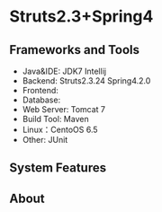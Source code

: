 Struts2.3+Spring4
===============

Frameworks and Tools
-----------------------------------
* Java&IDE: JDK7 Intellij
* Backend:  Struts2.3.24 Spring4.2.0
* Frontend:
* Database:
* Web Server: Tomcat 7
* Build Tool: Maven
* Linux：CentoOS 6.5
* Other: JUnit

System Features
-----------------------------------

About
-----------------------------------
